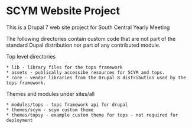 SCYM Website Project
====================

This is a Drupal 7 web site project for South Central Yearly Meeting

The following directories contain custom code that are not part of the standard Dupal distribution nor part of
any contributed module.

Top level directories

    * lib - library files for the tops framework
    * assets - publically accessibe resources for SCYM and tops.
    * core - vendor libraries from the Drupal 8 distribution used by the tops framework.

Themes and modules  under sites/all

    * modules/tops - tops framework api for drupal
    * themes/scym - scym custom theme
    * themes/topsy - example custom theme for tops - not required for deployment